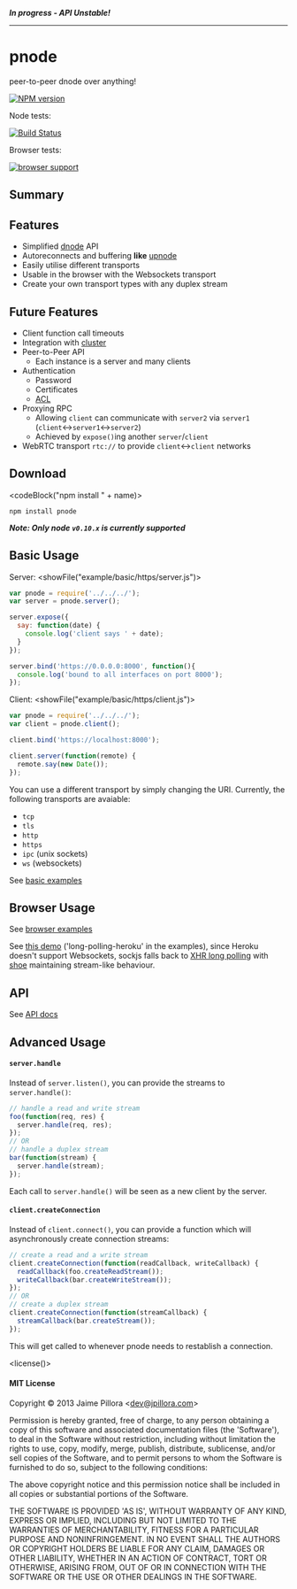***In progress - API Unstable!***

--------------

# <name>pnode</end>

<description>peer-to-peer dnode over anything!</end>

[![NPM version](https://nodei.co/npm/pnode.png?compact=true)](https://npmjs.org/package/pnode)

Node tests:

[![Build Status](https://travis-ci.org/jpillora/pnode.png)](https://travis-ci.org/jpillora/pnode)

Browser tests:

[![browser support](http://ci.testling.com/jpillora/pnode.png)](http://ci.testling.com/jpillora/pnode)

## Summary



## Features

* Simplified [dnode](https://github.com/substack/dnode) API 
* Autoreconnects and buffering **like** [upnode](https://github.com/substack/upnode)
* Easily utilise different transports
* Usable in the browser with the Websockets transport
* Create your own transport types with any duplex stream

## Future Features

* Client function call timeouts
* Integration with [cluster](http://nodejs.org/api/cluster.html)
* Peer-to-Peer API
  * Each instance is a server and many clients
* Authentication
  * Password
  * Certificates
  * [ACL](http://en.wikipedia.org/wiki/Access_control_list)
* Proxying RPC
  * Allowing `client` can communicate with `server2` via `server1` (`client`↔`server1`↔`server2`)
  * Achieved by `expose()`ing another `server`/`client`
* WebRTC transport `rtc://` to provide `client`↔`client` networks

## Download

<codeBlock("npm install " + name)>
```
npm install pnode
```
</end>

***Note: Only node `v0.10.x` is currently supported***

## Basic Usage

Server:
<showFile("example/basic/https/server.js")>
``` javascript
var pnode = require('../../../');
var server = pnode.server();

server.expose({
  say: function(date) {
    console.log('client says ' + date);
  }
});

server.bind('https://0.0.0.0:8000', function(){
  console.log('bound to all interfaces on port 8000');
});
```
</end>

Client:
<showFile("example/basic/https/client.js")>
``` javascript
var pnode = require('../../../');
var client = pnode.client();

client.bind('https://localhost:8000');

client.server(function(remote) {
  remote.say(new Date());
});

```
</end>

You can use a different transport by simply changing the URI. Currently,
the following transports are avaiable:

* `tcp`
* `tls`
* `http`
* `https`
* `ipc` (unix sockets)
* `ws` (websockets)

See [basic examples](example/basic/)

## Browser Usage

See [browser examples](example/browser/)

See [this demo](http://pnode-browser-demo.herokuapp.com/) ('long-polling-heroku' in the examples),
since Heroku doesn't support Websockets, sockjs falls back to
[XHR long polling](http://en.wikipedia.org/wiki/Comet_(programming))
with [shoe](https://github.com/substack/shoe) maintaining stream-like behaviour.

## API

See [API docs](docs/pnode-api.md/)



## Advanced Usage

#### `server.handle`

Instead of `server.listen()`, you can
provide the streams to `server.handle()`:

``` javascript
// handle a read and write stream
foo(function(req, res) {
  server.handle(req, res);
});
// OR
// handle a duplex stream
bar(function(stream) {
  server.handle(stream);
});
```

Each call to `server.handle()` will be seen as a new
client by the server.

#### `client.createConnection`

Instead of `client.connect()`, you can provide a
function which will asynchronously create 
connection streams:

``` javascript
// create a read and a write stream
client.createConnection(function(readCallback, writeCallback) {
  readCallback(foo.createReadStream());
  writeCallback(bar.createWriteStream());
});
// OR
// create a duplex stream
client.createConnection(function(streamCallback) {
  streamCallback(bar.createStream());
});
```

This will get called to whenever <name>pnode</end>
needs to restablish a connection.

<license()>
#### MIT License

Copyright &copy; 2013 Jaime Pillora &lt;dev@jpillora.com&gt;

Permission is hereby granted, free of charge, to any person obtaining
a copy of this software and associated documentation files (the
'Software'), to deal in the Software without restriction, including
without limitation the rights to use, copy, modify, merge, publish,
distribute, sublicense, and/or sell copies of the Software, and to
permit persons to whom the Software is furnished to do so, subject to
the following conditions:

The above copyright notice and this permission notice shall be
included in all copies or substantial portions of the Software.

THE SOFTWARE IS PROVIDED 'AS IS', WITHOUT WARRANTY OF ANY KIND,
EXPRESS OR IMPLIED, INCLUDING BUT NOT LIMITED TO THE WARRANTIES OF
MERCHANTABILITY, FITNESS FOR A PARTICULAR PURPOSE AND NONINFRINGEMENT.
IN NO EVENT SHALL THE AUTHORS OR COPYRIGHT HOLDERS BE LIABLE FOR ANY
CLAIM, DAMAGES OR OTHER LIABILITY, WHETHER IN AN ACTION OF CONTRACT,
TORT OR OTHERWISE, ARISING FROM, OUT OF OR IN CONNECTION WITH THE
SOFTWARE OR THE USE OR OTHER DEALINGS IN THE SOFTWARE.
</end>
